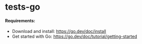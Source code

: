 # tests-go

#### Requirements:
- Download and install: https://go.dev/doc/install
- Get started with Go: https://go.dev/doc/tutorial/getting-started

